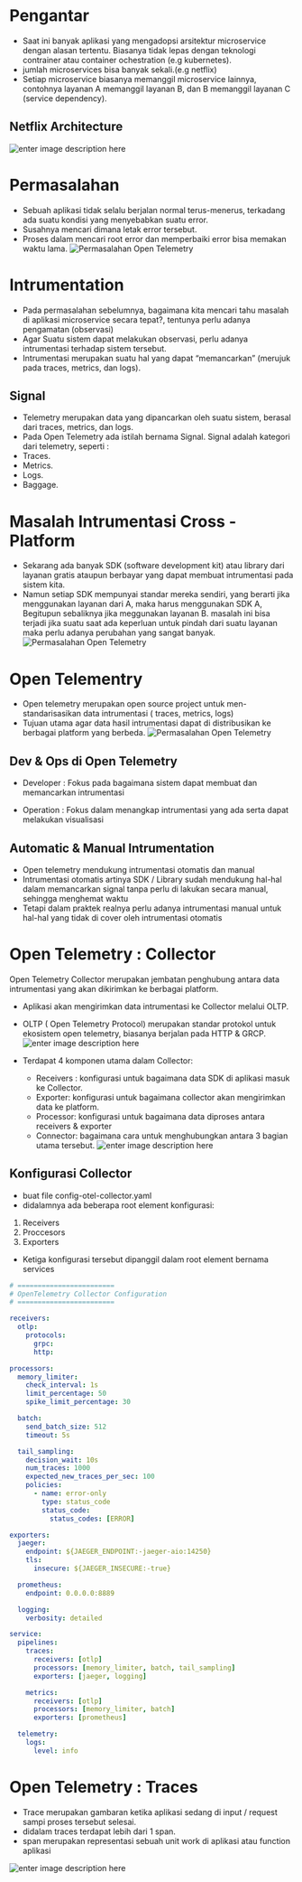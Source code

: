# Pengantar
-   Saat ini banyak aplikasi yang mengadopsi arsitektur microservice dengan alasan tertentu. Biasanya tidak lepas dengan teknologi contrainer atau container ochestration (e.g kubernetes).
-   jumlah microservices bisa banyak sekali.(e.g netflix)
-   Setiap microservice biasanya memanggil microservice lainnya, contohnya layanan A memanggil layanan B, dan B memanggil layanan C (service dependency).


## Netflix Architecture
![enter image description here](https://d3an9kf42ylj3p.cloudfront.net/uploads/2023/07/netflix_microservices.png)

# Permasalahan
-   Sebuah aplikasi tidak selalu berjalan normal terus-menerus, terkadang ada suatu kondisi yang menyebabkan suatu error.
-   Susahnya mencari dimana letak error tersebut.
-   Proses dalam mencari root error dan memperbaiki error bisa memakan waktu lama.
![Permasalahan Open Telemetry](https://raw.githubusercontent.com/Jkenyut/nvx-notes/master/observability/open-telemetry/permasalahan.png)

# Intrumentation
-   Pada permasalahan sebelumnya, bagaimana kita mencari tahu masalah di aplikasi microservice secara tepat?, tentunya perlu adanya pengamatan (observasi)
-   Agar Suatu sistem dapat melakukan observasi, perlu adanya intrumentasi terhadap sistem tersebut.
-   Intrumentasi merupakan suatu hal yang dapat “memancarkan” (merujuk pada traces, metrics, dan logs).

## Signal
-   Telemetry merupakan data yang dipancarkan oleh suatu sistem, berasal dari traces, metrics, dan logs.
-   Pada Open Telemetry ada istilah bernama Signal. Signal adalah kategori dari telemetry, seperti :
-   Traces.
-   Metrics.
-   Logs.
-   Baggage.

# Masalah Intrumentasi Cross - Platform
-   Sekarang ada banyak SDK (software development kit) atau library dari layanan gratis ataupun berbayar yang dapat membuat intrumentasi pada sistem kita.
-   Namun setiap SDK mempunyai standar mereka sendiri, yang berarti jika menggunakan layanan dari A, maka harus menggunakan SDK A, Begitupun sebaliknya jika meggunakan layanan B. masalah ini bisa terjadi jika suatu saat ada keperluan untuk pindah dari suatu layanan maka perlu adanya perubahan yang sangat banyak.
![Permasalahan Open Telemetry](https://raw.githubusercontent.com/Jkenyut/nvx-notes/master/observability/open-telemetry/problem-cross-paltform.png)

# Open Telementry
-   Open telemetry merupakan open source project untuk men-standarisasikan data intrumentasi ( traces, metrics, logs)
-   Tujuan utama agar data hasil intrumentasi dapat di distribusikan ke berbagai platform yang berbeda.
![Permasalahan Open Telemetry](https://raw.githubusercontent.com/Jkenyut/nvx-notes/master/observability/open-telemetry/resolve-cross-paltform.png)

## Dev & Ops di Open Telemetry
-   Developer : Fokus pada bagaimana sistem dapat membuat dan memancarkan intrumentasi

-   Operation : Fokus dalam menangkap intrumentasi yang ada serta dapat melakukan visualisasi

## Automatic & Manual Intrumentation
-   Open telemetry mendukung intrumentasi otomatis dan manual
-   Intrumentasi otomatis artinya SDK / Library sudah mendukung hal-hal dalam memancarkan signal tanpa perlu di lakukan secara manual, sehingga menghemat waktu
-   Tetapi dalam praktek realnya perlu adanya intrumentasi manual untuk hal-hal yang tidak di cover oleh intrumentasi otomatis

# Open Telemetry : Collector

   Open Telemetry Collector merupakan jembatan penghubung antara data intrumentasi yang akan dikirimkan ke berbagai platform.
-   Aplikasi akan mengirimkan data intrumentasi ke Collector melalui OLTP.
-   OLTP ( Open Telemetry Protocol) merupakan standar protokol untuk ekosistem open telemetry, biasanya berjalan pada HTTP & GRCP.
![enter image description here](https://cdn.sanity.io/images/z7wg6mcy/production-2025/892268a99c29c144322b68f400faad286ae53f5c-1710x498.png?q=100&fit=max&auto=format)

-   Terdapat 4 komponen utama dalam Collector:
    -   Receivers : konfigurasi untuk bagaimana data SDK di aplikasi masuk ke Collector.
    -   Exporter: konfigurasi untuk bagaimana collector akan mengirimkan data ke platform.
    -   Processor: konfigurasi untuk bagaimana data diproses antara receivers & exporter
    -   Connector:  bagaimana cara untuk menghubungkan antara 3 bagian utama tersebut.
![enter image description here](https://i.ytimg.com/vi/7T2SdvYW-eI/maxresdefault.jpg)

 

## Konfigurasi Collector
- buat file config-otel-collector.yaml
- didalamnya ada beberapa root element konfigurasi:
1.	 Receivers
2.	Proccesors
3.	Exporters
- Ketiga konfigurasi tersebut dipanggil dalam root element bernama services
 
```yaml
# ========================
# OpenTelemetry Collector Configuration
# ========================

receivers:
  otlp:
    protocols:
      grpc:
      http:

processors:
  memory_limiter:
    check_interval: 1s
    limit_percentage: 50
    spike_limit_percentage: 30

  batch:
    send_batch_size: 512
    timeout: 5s

  tail_sampling:
    decision_wait: 10s
    num_traces: 1000
    expected_new_traces_per_sec: 100
    policies:
      - name: error-only
        type: status_code
        status_code:
          status_codes: [ERROR]

exporters:
  jaeger:
    endpoint: ${JAEGER_ENDPOINT:-jaeger-aio:14250}
    tls:
      insecure: ${JAEGER_INSECURE:-true}

  prometheus:
    endpoint: 0.0.0.0:8889

  logging:
    verbosity: detailed

service:
  pipelines:
    traces:
      receivers: [otlp]
      processors: [memory_limiter, batch, tail_sampling]
      exporters: [jaeger, logging]

    metrics:
      receivers: [otlp]
      processors: [memory_limiter, batch]
      exporters: [prometheus]

  telemetry:
    logs:
      level: info

```

# Open Telemetry : Traces
-   Trace merupakan gambaran ketika aplikasi sedang di input / request sampi proses tersebut selesai.
-   didalam traces terdapat lebih dari 1 span.
-   span merupakan representasi sebuah unit work di aplikasi atau function aplikasi

![enter image description here](https://www.opensourcerers.org/wp-content/uploads/2022/04/OpenTelemetryJaeger.png)



 

<!--stackedit_data:
eyJoaXN0b3J5IjpbNDI0OTA5MTc5LC0xMDM1MDk5MTM0LDEzNz
E3NzA4NzgsLTYzMTI3MTM0NCwtMTgwMDA5NTMwOCwxNDU4NzQx
ODkwLC0xODQwODM2NDEsMTM1MTg3MzI3N119
-->